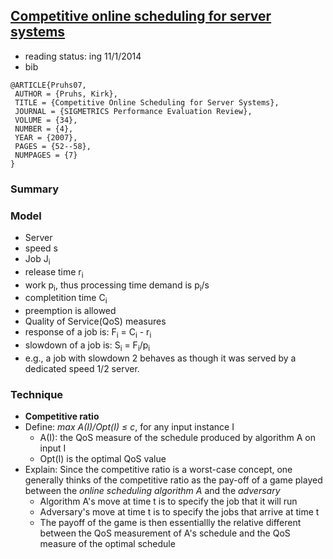 ## [Competitive online scheduling for server systems](http://dl.acm.org/citation.cfm?id=1243411)

- reading status: ing 11/1/2014
- bib
```
@ARTICLE{Pruhs07,
 AUTHOR = {Pruhs, Kirk},
 TITLE = {Competitive Online Scheduling for Server Systems},
 JOURNAL = {SIGMETRICS Performance Evaluation Review},
 VOLUME = {34},
 NUMBER = {4},
 YEAR = {2007},
 PAGES = {52--58},
 NUMPAGES = {7}
} 
```

### Summary


### Model
- Server
 - speed s
- Job J<sub>i</sub>
 - release time r<sub>i</sub>
 - work p<sub>i</sub>, thus processing time demand is p<sub>i</sub>/s
 - completition time C<sub>i</sub>
 - preemption is allowed
- Quality of Service(QoS) measures
 - response of a job is: F<sub>i</sub> = C<sub>i</sub> - r<sub>i</sub>
 - slowdown of a job is: S<sub>i</sub> = F<sub>i</sub>/p<sub>i</sub>
  - e.g., a job with slowdown 2 behaves as though it was served by a dedicated speed 1/2 server.
 
 
### Technique
- **Competitive ratio**
 - Define: *max A(I)/Opt(I) &le; c*, for any input instance I
    - A(I): the QoS measure of the schedule produced by algorithm A on input I
    - Opt(I) is the optimal QoS value
 - Explain: Since the competitive ratio is a worst-case concept, one generally thinks of the competitive ratio as the pay-off of a game played between the *online scheduling algorithm A* and the *adversary*
    - Algorithm A's move at time t is to specify the job that it will run
    - Adversary's move at time t is to specify the jobs that arrive at time t
    - The payoff of the game is then essentiallly the relative different between the QoS measurement of A's schedule and the QoS measure of the optimal schedule
